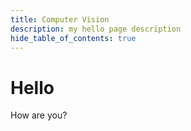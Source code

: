 ```yaml
---
title: Computer Vision
description: my hello page description
hide_table_of_contents: true
---
```


# Hello

How are you?
